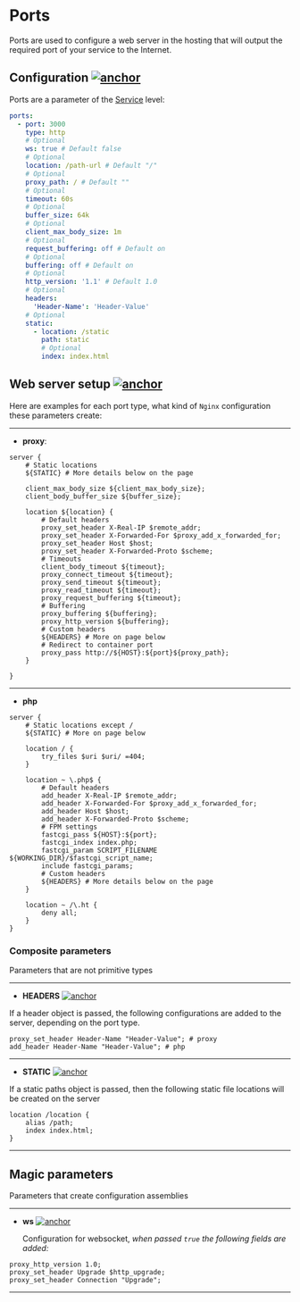 # Ports

Ports are used to configure a web server in the hosting that will output the required port of your service to the Internet.

## Configuration [![anchor](https://conhos.ru/images/icons/link.svg)](#config)

Ports are a parameter of the [Service](./ConfigFile.md#services) level:

```yml
ports:
  - port: 3000
    type: http
    # Optional
    ws: true # Default false
    # Optional
    location: /path-url # Default "/"
    # Optional
    proxy_path: / # Default ""
    # Optional
    timeout: 60s
    # Optional
    buffer_size: 64k
    # Optional
    client_max_body_size: 1m
    # Optional
    request_buffering: off # Default on
    # Optional
    buffering: off # Default on
    # Optional
    http_version: '1.1' # Default 1.0
    # Optional
    headers:
      'Header-Name': 'Header-Value'
    # Optional
    static:
      - location: /static
        path: static
        # Optional
        index: index.html
```

## Web server setup [![anchor](https://conhos.ru/images/icons/link.svg)](#web-server)

Here are examples for each port type, what kind of `Nginx` configuration these parameters create:

---

- ​​**proxy**:

```nginx
server {
    # Static locations
    ${STATIC} # More details below on the page

    client_max_body_size ${client_max_body_size};
    client_body_buffer_size ${buffer_size};

    location ${location} {
        # Default headers
        proxy_set_header X-Real-IP $remote_addr;
        proxy_set_header X-Forwarded-For $proxy_add_x_forwarded_for;
        proxy_set_header Host $host;
        proxy_set_header X-Forwarded-Proto $scheme;
        # Timeouts
        client_body_timeout ${timeout};
        proxy_connect_timeout ${timeout};
        proxy_send_timeout ${timeout};
        proxy_read_timeout ${timeout};
        proxy_request_buffering ${timeout};
        # Buffering
        proxy_buffering ${buffering};
        proxy_http_version ${buffering};
        # Custom headers
        ${HEADERS} # More on page below
        # Redirect to container port
        proxy_pass http://${HOST}:${port}${proxy_path};
    }

}
```

---

- ​​**php**

```nginx
server {
    # Static locations except /
    ${STATIC} # More on page below

    location / {
        try_files $uri $uri/ =404;
    }

    location ~ \.php$ {
        # Default headers
        add_header X-Real-IP $remote_addr;
        add_header X-Forwarded-For $proxy_add_x_forwarded_for;
        add_header Host $host;
        add_header X-Forwarded-Proto $scheme;
        # FPM settings
        fastcgi_pass ${HOST}:${port};
        fastcgi_index index.php;
        fastcgi_param SCRIPT_FILENAME ${WORKING_DIR}/$fastcgi_script_name;
        include fastcgi_params;
        # Custom headers
        ${HEADERS} # More details below on the page
    }

    location ~ /\.ht {
        deny all;
    }
}
```

### Composite parameters

Parameters that are not primitive types

---

- ​​**HEADERS** [![anchor](https://conhos.ru/images/icons/link.svg)](#web-headers)

If a header object is passed, the following configurations are added to the server, depending on the port type.

```nginx
proxy_set_header Header-Name "Header-Value"; # proxy
add_header Header-Name "Header-Value"; # php
```

---

- ​​**STATIC** [![anchor](https://conhos.ru/images/icons/link.svg)](#web-static)

If a static paths object is passed, then the following static file locations will be created on the server

```nginx
location /location {
    alias /path;
    index index.html;
}
```

---

## Magic parameters

Parameters that create configuration assemblies

---

- ​​**ws** [![anchor](https://conhos.ru/images/icons/link.svg)](#web-socket)

  Configuration for websocket, _when passed `true` the following fields are added:_

```nginx
proxy_http_version 1.0;
proxy_set_header Upgrade $http_upgrade;
proxy_set_header Connection "Upgrade";

```

---
